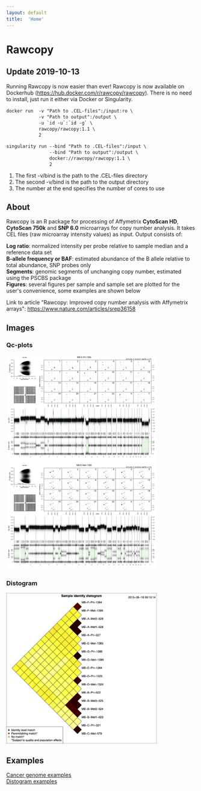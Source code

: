 ```yaml
---
layout: default
title:  'Home'
---
```


# Rawcopy

## Update 2019-10-13 
Running Rawcopy is now easier than ever! Rawcopy is now available on Dockerhub (<https://hub.docker.com/r/rawcopy/rawcopy>). There is no need to install, just run it either via Docker or Singularity.

``` 
docker run  -v "Path to .CEL-files":/input:ro \
            -v "Path to output":/output \
            -u `id -u`:`id -g` \
            rawcopy/rawcopy:1.1 \
            2
```
```
singularity run --bind "Path to .CEL-files":/input \
                --bind "Path to output":/output \
                docker://rawcopy/rawcopy:1.1 \
                2
```
1. The first -v/bind is the path to the .CEL-files directory
1. The second -v/bind is the path to the output directory
1. The number at the end specifies the number of cores to use


## About
Rawcopy is an R package for processing of Affymetrix **CytoScan HD**, **CytoScan 750k** and **SNP 6.0** microarrays for copy number analysis. It takes CEL files (raw microarray intensity values) as input. Output consists of:

**Log ratio**: normalized intensity per probe relative to sample median and a reference data set  
**B-allele frequency or BAF**: estimated abundance of the B allele relative to total abundance, SNP probes only  
**Segments**: genomic segments of unchanging copy number, estimated using the PSCBS package  
**Figures**: several figures per sample and sample set are plotted for the user's convenience, some examples are shown below

Link to article "Rawcopy: Improved copy number analysis with Affymetrix arrays":  <https://www.nature.com/articles/srep36158>

## Images

### Qc-plots
<a href='/images/qc.MB-E-Pri-1384.png'> 
<img src='/images/qc.MB-E-Pri-1384.png_small.png' width="400px">
</a>
<a href='/images/qc.MB-E-Met-1385.png'> 
<img src='/images/qc.MB-E-Met-1385.png_small.png' width="400px">
</a>


### Distogram
<a href='/images/sampleIdentityDistogram.png'> 
<img src='/images/sampleIdentityDistogram.png'  width="400px">
</a>

## Examples
<a href='/images/genomeexamples.pdf'>Cancer genome examples </a>  
<a href='/images/distogramexamples.pdf'>Distogram examples </a>
